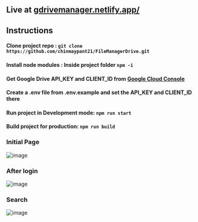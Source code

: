 ## Live at [gdrivemanager.netlify.app/](https://gdrivemanager.netlify.app/)
## Instructions

#### Clone project repo : ```git clone https://github.com/chinmaypant21/FileManagerDrive.git```
#### Install node modules : Inside project folder ```npm -i```
#### Get Google Drive API_KEY and CLIENT_ID from [Google Cloud Console](https://developers.google.com/drive/api)
#### Create a .env file from .env.example and set the API_KEY and CLIENT_ID there
#### Run project in Development mode: ```npm run start```
#### Build project for production: ```npm run build```

### Initial Page
![image](https://user-images.githubusercontent.com/64401853/235032029-6ce4d48d-5239-49ee-8b07-be88d3102350.png)

### After login
![image](https://user-images.githubusercontent.com/64401853/235032374-a5567269-8283-4536-a64e-2fbc002a5b9f.png)

### Search
![image](https://user-images.githubusercontent.com/64401853/235032434-3646cfb7-d531-4dbb-bee1-b925ae6426ba.png)
